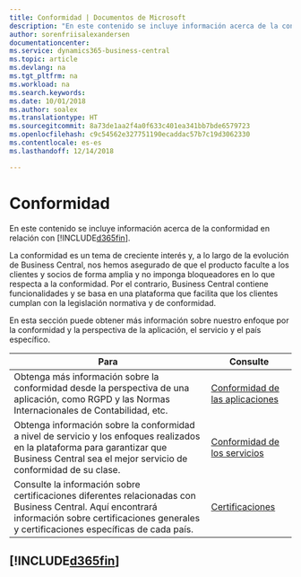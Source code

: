 ```yaml
---
title: Conformidad | Documentos de Microsoft
description: "En este contenido se incluye información acerca de la conformidad en relación con Business Central."
author: sorenfriisalexandersen
documentationcenter: 
ms.service: dynamics365-business-central
ms.topic: article
ms.devlang: na
ms.tgt_pltfrm: na
ms.workload: na
ms.search.keywords: 
ms.date: 10/01/2018
ms.author: soalex
ms.translationtype: HT
ms.sourcegitcommit: 8a73de1aa2f4a0f633c401ea341bb7bde6579723
ms.openlocfilehash: c9c54562e327751190ecaddac57b7c19d3062330
ms.contentlocale: es-es
ms.lasthandoff: 12/14/2018

---
```

# <a name="compliance"></a>Conformidad
En este contenido se incluye información acerca de la conformidad en relación con [!INCLUDE[d365fin](../includes/d365fin_md.md)].  

La conformidad es un tema de creciente interés y, a lo largo de la evolución de Business Central, nos hemos asegurado de que el producto faculte a los clientes y socios de forma amplia y no imponga bloqueadores en lo que respecta a la conformidad. Por el contrario, Business Central contiene funcionalidades y se basa en una plataforma que facilita que los clientes cumplan con la legislación normativa y de conformidad.

En esta sección puede obtener más información sobre nuestro enfoque por la conformidad y la perspectiva de la aplicación, el servicio y el país específico.

|**Para**|**Consulte**|  
|------------|-------------|  
|Obtenga más información sobre la conformidad desde la perspectiva de una aplicación, como RGPD y las Normas Internacionales de Contabilidad, etc.|[Conformidad de las aplicaciones](compliance-application-compliance.md)|  
|Obtenga información sobre la conformidad a nivel de servicio y los enfoques realizados en la plataforma para garantizar que Business Central sea el mejor servicio de conformidad de su clase.|[Conformidad de los servicios](compliance-service-compliance.md)|  
|Consulte la información sobre certificaciones diferentes relacionadas con Business Central. Aquí encontrará información sobre certificaciones generales y certificaciones específicas de cada país.|[Certificaciones](compliance-certifications.md)|  

 ## [!INCLUDE[d365fin](../includes/free_trial_md.md)]  
 

